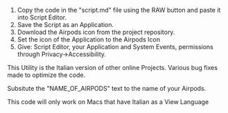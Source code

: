 1. Copy the code in the "script.md" file using the RAW button and paste it into Script Editor.
2. Save the Script as an Application.
3. Download the Airpods icon from the project repository.
4. Set the icon of the Application to the Airpods Icon
5. Give: Script Editor, your Application and System Events, permissions through Privacy->Accessibility.

This Utility is the Italian version of other online Projects. Various bug fixes made to optimize the code.

Subsitute the "NAME_OF_AIRPODS" text to the name of your Airpods.

This code will only work on Macs that have Italian as a View Language


